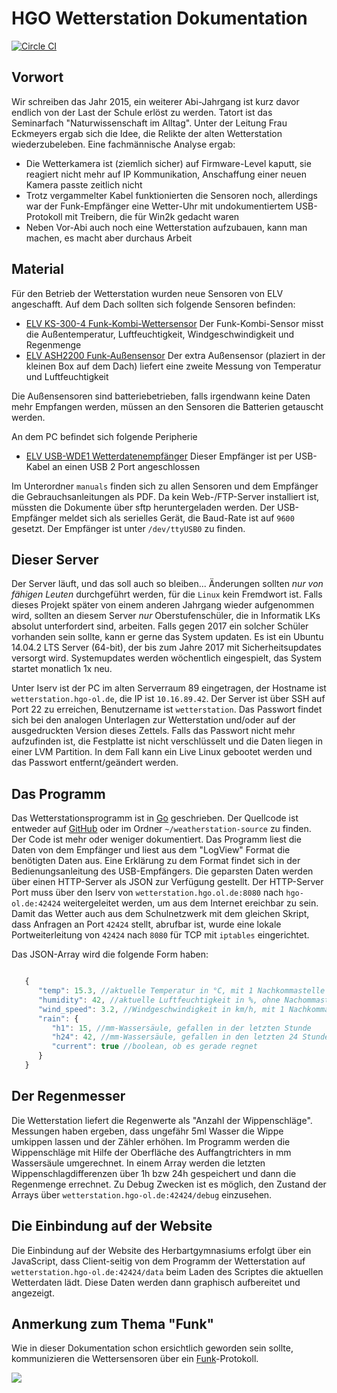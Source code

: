 HGO Wetterstation Dokumentation
===============================

[![Circle CI](https://circleci.com/gh/HappyCarl/weatherstation.svg?style=svg)](https://circleci.com/gh/HappyCarl/weatherstation)

Vorwort
-------------------------------
Wir schreiben das Jahr 2015, ein weiterer Abi-Jahrgang ist kurz davor
endlich von der Last der Schule erlöst zu werden. Tatort ist das Seminarfach "Naturwissenschaft im Alltag".  Unter der Leitung Frau Eckmeyers ergab sich die Idee, die Relikte der
alten Wetterstation wiederzubeleben. Eine fachmännische Analyse ergab:

 * Die Wetterkamera ist (ziemlich sicher) auf Firmware-Level kaputt, sie reagiert nicht mehr auf IP Kommunikation, Anschaffung einer neuen Kamera passte zeitlich nicht
 * Trotz vergammelter Kabel funktionierten die Sensoren noch, allerdings war der Funk-Empfänger eine Wetter-Uhr mit undokumentiertem USB-Protokoll mit Treibern, die für Win2k gedacht waren
 * Neben Vor-Abi auch noch eine Wetterstation aufzubauen, kann man machen, es macht aber durchaus Arbeit

Material
-----------------------------

Für den Betrieb der Wetterstation wurden neue Sensoren von ELV angeschafft.
Auf dem Dach sollten sich folgende Sensoren befinden:
 * [ELV KS-300-4 Funk-Kombi-Wettersensor](http://www.elv.de/output/controller.aspx?cid=74&detail=10&detail2=13109)
   Der Funk-Kombi-Sensor misst die Außentemperatur, Luftfeuchtigkeit, Windgeschwindigkeit und Regenmenge
 * [ELV ASH2200 Funk-Außensensor](http://www.elv.de/output/controller.aspx?cid=74&detail=10&detail2=20564)
   Der extra Außensensor (plaziert in der kleinen Box auf dem Dach) liefert eine zweite Messung von Temperatur und Luftfeuchtigkeit

Die Außensensoren sind batteriebetrieben, falls irgendwann keine Daten mehr Empfangen werden, müssen an den Sensoren die Batterien getauscht werden.

An dem PC befindet sich folgende Peripherie
 * [ELV USB-WDE1 Wetterdatenempfänger](http://www.elv.de/-353.html)
   Dieser Empfänger ist per USB-Kabel an einen USB 2 Port angeschlossen

Im Unterordner `manuals` finden sich zu allen Sensoren und dem Empfänger die Gebrauchsanleitungen als PDF. Da kein Web-/FTP-Server installiert ist, müssten die Dokumente über sftp heruntergeladen werden.
Der USB-Empfänger meldet sich als serielles Gerät, die Baud-Rate ist auf `9600` gesetzt. Der Empfänger ist unter `/dev/ttyUSB0` zu finden.


Dieser Server
------------------------------

Der Server läuft, und das soll auch so bleiben... Änderungen sollten *nur von fähigen Leuten* durchgeführt werden, für die `Linux` kein Fremdwort ist. Falls dieses Projekt später von einem anderen Jahrgang wieder aufgenommen wird, sollten an diesem Server *nur* Oberstufenschüler, die in Informatik LKs absolut unterfordert sind, arbeiten. Falls gegen 2017 ein solcher Schüler vorhanden sein sollte, kann er gerne das System updaten. 
Es ist ein Ubuntu 14.04.2 LTS Server (64-bit), der bis zum Jahre 2017 mit Sicherheitsupdates versorgt wird.
Systemupdates werden wöchentlich eingespielt, das System startet monatlich 1x neu.

Unter Iserv ist der PC im alten Serverraum 89 eingetragen, der Hostname ist `wetterstation.hgo-ol.de`, die IP ist `10.16.89.42`.  Der Server ist über SSH auf Port 22 zu erreichen, Benutzername ist `wetterstation`. Das Passwort findet sich bei den analogen Unterlagen zur Wetterstation und/oder auf der ausgedruckten Version dieses Zettels. Falls das Passwort nicht mehr aufzufinden ist, die Festplatte ist nicht verschlüsselt und die Daten liegen in einer LVM Partition. In dem Fall kann ein Live Linux gebootet werden und das Passwort entfernt/geändert werden.


Das Programm
-------------------------------

Das Wetterstationsprogramm ist in [Go](https://golang.org/) geschrieben. Der Quellcode ist entweder auf [GitHub](https://github.com/HappyCarl/weatherstation/) oder im Ordner `~/weatherstation-source` zu finden. Der Code ist mehr oder weniger dokumentiert.
Das Programm liest die Daten von dem Empfänger und liest aus dem "LogView" Format die benötigten Daten aus. Eine Erklärung zu dem Format findet sich in der Bedienungsanleitung des USB-Empfängers. Die geparsten Daten werden über einen HTTP-Server als JSON zur Verfügung gestellt. Der HTTP-Server Port muss über den Iserv von `wetterstation.hgo.ol.de:8080` nach `hgo-ol.de:42424` weitergeleitet werden, um aus dem Internet ereichbar zu sein. Damit das Wetter auch aus dem Schulnetzwerk mit dem gleichen Skript, dass Anfragen an Port `42424` stellt, abrufbar ist, wurde eine lokale Portweiterleitung von `42424` nach `8080` für TCP mit `iptables` eingerichtet.

Das JSON-Array wird die folgende Form haben:

```javascript

   {
      "temp": 15.3, //aktuelle Temperatur in °C, mit 1 Nachkommastelle
      "humidity": 42, //aktuelle Luftfeuchtigkeit in %, ohne Nachommastellen
      "wind_speed": 3.2, //Windgeschwindigkeit in km/h, mit 1 Nachkommastelle
      "rain": {
         "h1": 15, //mm-Wassersäule, gefallen in der letzten Stunde
         "h24": 42, //mm-Wassersäule, gefallen in den letzten 24 Stunden
         "current": true //boolean, ob es gerade regnet
      }
   }

```

Der Regenmesser
-------------------------------

Die Wetterstation liefert die Regenwerte als "Anzahl der Wippenschläge". Messungen haben ergeben, dass ungefähr 5ml Wasser die Wippe umkippen lassen und der Zähler erhöhen. Im Programm werden die Wippenschläge mit Hilfe der Oberfläche des Auffangtrichters in mm Wassersäule umgerechnet. In einem Array werden die letzten Wippenschlagdifferenzen über 1h bzw 24h gespeichert und dann die Regenmenge errechnet. Zu Debug Zwecken ist es möglich, den Zustand der Arrays über `wetterstation.hgo-ol.de:42424/debug` einzusehen.

Die Einbindung auf der Website
--------------------------------

Die Einbindung auf der Website des Herbartgymnasiums erfolgt über ein JavaScript, dass Client-seitig von dem Programm der Wetterstation auf `wetterstation.hgo-ol.de:42424/data` beim Laden des Scriptes die aktuellen Wetterdaten lädt. Diese Daten werden dann graphisch aufbereitet und angezeigt. 

Anmerkung zum Thema "Funk"
--------------------------------

Wie in dieser Dokumentation schon ersichtlich geworden sein sollte, kommunizieren die Wettersensoren über ein [Funk](https://www.youtube.com/watch?v=mUsn880UWPQ)-Protokoll.

![](http://i.minus.com/iwmeWi3Dkfpcx.gif)
